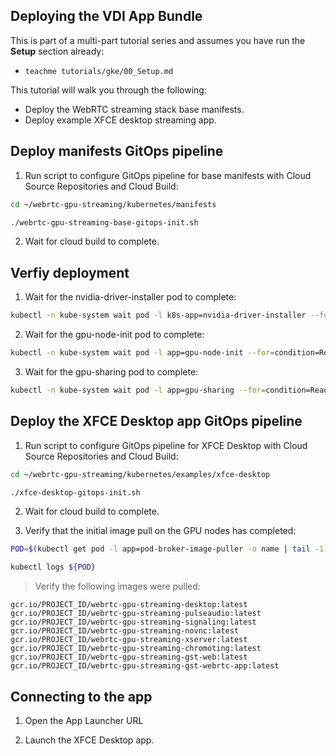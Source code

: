 ## Deploying the VDI App Bundle

This is part of a multi-part tutorial series and assumes you have run the **Setup** section already:

- `teachme tutorials/gke/00_Setup.md`

This tutorial will walk you through the following:

- Deploy the WebRTC streaming stack base manifests.
- Deploy example XFCE desktop streaming app.

## Deploy manifests GitOps pipeline

1. Run script to configure GitOps pipeline for base manifests with Cloud Source Repositories and Cloud Build:

```bash
cd ~/webrtc-gpu-streaming/kubernetes/manifests
```

```bash
./webrtc-gpu-streaming-base-gitops-init.sh
```

2. Wait for cloud build to complete.

## Verfiy deployment

1. Wait for the nvidia-driver-installer pod to complete:

```bash
kubectl -n kube-system wait pod -l k8s-app=nvidia-driver-installer --for=condition=Ready --timeout=600s
```

2. Wait for the gpu-node-init pod to complete:

```bash
kubectl -n kube-system wait pod -l app=gpu-node-init --for=condition=Ready --timeout=600s
```

3. Wait for the gpu-sharing pod to complete:

```bash
kubectl -n kube-system wait pod -l app=gpu-sharing --for=condition=Ready --timeout=600s
```

## Deploy the XFCE Desktop app GitOps pipeline

1. Run script to configure GitOps pipeline for XFCE Desktop with Cloud Source Repositories and Cloud Build:

```bash
cd ~/webrtc-gpu-streaming/kubernetes/examples/xfce-desktop
```

```bash
./xfce-desktop-gitops-init.sh
```

2. Wait for cloud build to complete.

3. Verify that the initial image pull on the GPU nodes has completed:

```bash
POD=$(kubectl get pod -l app=pod-broker-image-puller -o name | tail -1)
```

```bash
kubectl logs ${POD}
```

> Verify the following images were pulled:

```
gcr.io/PROJECT_ID/webrtc-gpu-streaming-desktop:latest
gcr.io/PROJECT_ID/webrtc-gpu-streaming-pulseaudio:latest
gcr.io/PROJECT_ID/webrtc-gpu-streaming-signaling:latest
gcr.io/PROJECT_ID/webrtc-gpu-streaming-novnc:latest
gcr.io/PROJECT_ID/webrtc-gpu-streaming-xserver:latest
gcr.io/PROJECT_ID/webrtc-gpu-streaming-chromoting:latest
gcr.io/PROJECT_ID/webrtc-gpu-streaming-gst-web:latest
gcr.io/PROJECT_ID/webrtc-gpu-streaming-gst-webrtc-app:latest
```

## Connecting to the app

1. Open the App Launcher URL

2. Launch the XFCE Desktop app.
